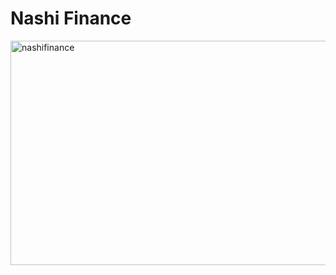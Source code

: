 # Nashi Finance


<img width="1693" height="359" alt="nashifinance" src="https://github.com/user-attachments/assets/124ab32b-458f-4eed-877a-8631cf39de15" />
